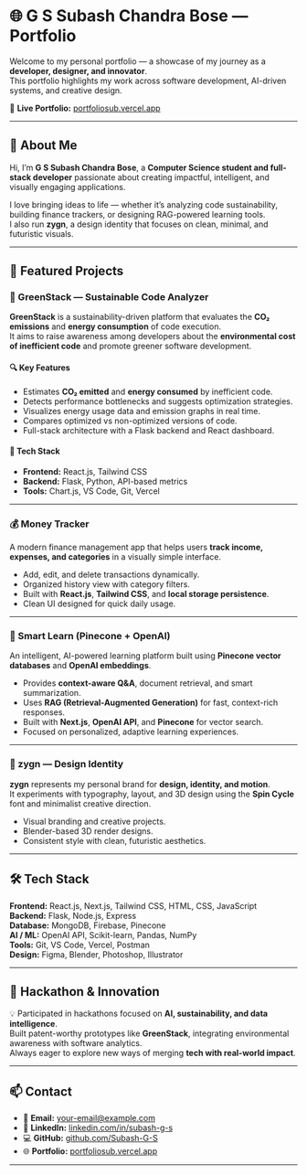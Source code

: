 # 🌐 G S Subash Chandra Bose — Portfolio

Welcome to my personal portfolio — a showcase of my journey as a **developer, designer, and innovator**.  
This portfolio highlights my work across software development, AI-driven systems, and creative design.

🔗 **Live Portfolio:** [portfoliosub.vercel.app](https://portfoliosub.vercel.app)

---

## 👋 About Me

Hi, I’m **G S Subash Chandra Bose**, a **Computer Science student and full-stack developer** passionate about creating impactful, intelligent, and visually engaging applications.  

I love bringing ideas to life — whether it’s analyzing code sustainability, building finance trackers, or designing RAG-powered learning tools.  
I also run **zygn**, a design identity that focuses on clean, minimal, and futuristic visuals.

---

## 🚀 Featured Projects

### 🌱 GreenStack — Sustainable Code Analyzer
**GreenStack** is a sustainability-driven platform that evaluates the **CO₂ emissions** and **energy consumption** of code execution.  
It aims to raise awareness among developers about the **environmental cost of inefficient code** and promote greener software development.

#### 🔍 Key Features
- Estimates **CO₂ emitted** and **energy consumed** by inefficient code.  
- Detects performance bottlenecks and suggests optimization strategies.  
- Visualizes energy usage data and emission graphs in real time.  
- Compares optimized vs non-optimized versions of code.  
- Full-stack architecture with a Flask backend and React dashboard.

#### 🧰 Tech Stack
- **Frontend:** React.js, Tailwind CSS  
- **Backend:** Flask, Python, API-based metrics  
- **Tools:** Chart.js, VS Code, Git, Vercel  

---

### 💰 Money Tracker
A modern finance management app that helps users **track income, expenses, and categories** in a visually simple interface.  
- Add, edit, and delete transactions dynamically.  
- Organized history view with category filters.  
- Built with **React.js**, **Tailwind CSS**, and **local storage persistence**.  
- Clean UI designed for quick daily usage.

---

### 🧠 Smart Learn (Pinecone + OpenAI)
An intelligent, AI-powered learning platform built using **Pinecone vector databases** and **OpenAI embeddings**.  
- Provides **context-aware Q&A**, document retrieval, and smart summarization.  
- Uses **RAG (Retrieval-Augmented Generation)** for fast, context-rich responses.  
- Built with **Next.js**, **OpenAI API**, and **Pinecone** for vector search.  
- Focused on personalized, adaptive learning experiences.

---

### 🎨 zygn — Design Identity
**zygn** represents my personal brand for **design, identity, and motion**.  
It experiments with typography, layout, and 3D design using the **Spin Cycle** font and minimalist creative direction.  
- Visual branding and creative projects.  
- Blender-based 3D render designs.  
- Consistent style with clean, futuristic aesthetics.

---


## 🛠️ Tech Stack

**Frontend:** React.js, Next.js, Tailwind CSS, HTML, CSS, JavaScript  
**Backend:** Flask, Node.js, Express  
**Database:** MongoDB, Firebase, Pinecone  
**AI / ML:** OpenAI API, Scikit-learn, Pandas, NumPy  
**Tools:** Git, VS Code, Vercel, Postman  
**Design:** Figma, Blender, Photoshop, Illustrator  

---

## 🧩 Hackathon & Innovation

💡 Participated in hackathons focused on **AI, sustainability, and data intelligence**.  
Built patent-worthy prototypes like **GreenStack**, integrating environmental awareness with software analytics.  
Always eager to explore new ways of merging **tech with real-world impact**.

---

## 📫 Contact

- 📧 **Email:** your-email@example.com  
- 💼 **LinkedIn:** [linkedin.com/in/subash-g-s](#)  
- 💻 **GitHub:** [github.com/Subash-G-S](#)  
- 🌐 **Portfolio:** [portfoliosub.vercel.app](https://portfoliosub.vercel.app)

---


